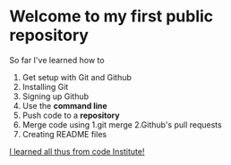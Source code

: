 # Welcome to my first public repository

So far I've learned how to 
1. Get setup with Git and Github
  1. Installing Git 
  2. Signing up Github
2. Use the **command line**
3. Push code to a **repository**
4. Merge code using
  1.git merge
  2.Github's pull requests
5. Creating README files

[I learned all thus from code Institute!](http://codeinstitute.net)